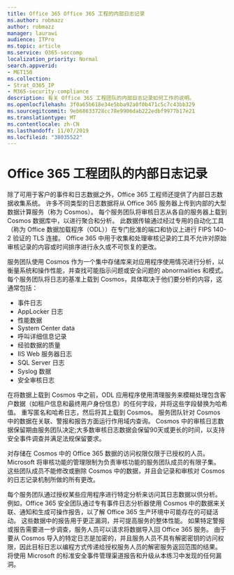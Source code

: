 ```yaml
---
title: Office 365 Office 365 工程的内部日志记录
ms.author: robmazz
author: robmazz
manager: laurawi
audience: ITPro
ms.topic: article
ms.service: O365-seccomp
localization_priority: Normal
search.appverid:
- MET150
ms.collection:
- Strat_O365_IP
- M365-security-compliance
description: 有关 Office 365 工程团队的内部日志记录如何工作的说明。
ms.openlocfilehash: 3f0a65b618e34e5bba92a0f0b471c5c7c43bb329
ms.sourcegitcommit: 9eb68633728cc78e9906dab222edbf9977b17e21
ms.translationtype: MT
ms.contentlocale: zh-CN
ms.lasthandoff: 11/07/2019
ms.locfileid: "38035522"
---
```

# <a name="internal-logging-for-office-365-engineering"></a>Office 365 工程团队的内部日志记录

除了可用于客户的事件和日志数据之外，Office 365 工程师还提供了内部日志数据收集系统。 许多不同类型的日志数据将从 Office 365 服务器上传到内部的大型数据计算服务（称为 Cosmos）。 每个服务团队将审核日志从各自的服务器上载到 Cosmos 数据库中，以进行聚合和分析。 此数据传输通过经过专用的自动化工具（称为 Office 数据加载程序（ODL））在专门批准的端口和协议上进行 FIPS 140-2 验证的 TLS 连接。 Office 365 中用于收集和处理审核记录的工具不允许对原始审核记录的内容或时间排序进行永久或不可恢复的更改。

服务团队使用 Cosmos 作为一个集中存储库来对应用程序使用情况进行分析，以衡量系统和操作性能，并查找可能指示问题或安全问题的 abnormalities 和模式。 每个服务团队将日志的基准上载到 Cosmos，具体取决于他们要分析的内容，这通常包括：

- 事件日志
- AppLocker 日志
- 性能数据
- System Center data
- 呼叫详细信息记录
- 经验数据的质量
- IIS Web 服务器日志
- SQL Server 日志
- Syslog 数据
- 安全审核日志

在将数据上载到 Cosmos 中之前，ODL 应用程序使用清理服务来模糊处理包含客户数据（如租户信息和最终用户身份信息）的任何字段，并将这些字段替换为哈希值。 重写匿名和哈希日志，然后将其上载到 Cosmos。 服务团队针对 Cosmos 中的数据在关联、警报和报告方面运行作用域内查询。 Cosmos 中的审核日志数据保留期由服务团队决定;大多数审核日志数据会保留90天或更长的时间，以支持安全事件调查并满足法规保留要求。

对存储在 Cosmos 中的 Office 365 数据的访问权限仅限于已授权的人员。 Microsoft 将审核功能的管理限制为负责审核功能的服务团队成员的有限子集。 这些团队成员不能修改或删除 Cosmos 中的数据，并且会记录和审核对 Cosmos 的日志记录机制所做的所有更改。

每个服务团队通过授权某些应用程序进行特定分析来访问其日志数据以供分析。 例如，Office 365 安全团队通过专有事件日志分析器使用 Cosmos 中的数据来关联、通知和生成可操作报告，以了解 Office 365 生产环境中可能存在的可疑活动。 这些数据中的报告用于更正漏洞，并可提高服务的整体性能。 如果特定警报或报告需要进一步调查，服务人员可以请求将数据导入回 Office 365 服务。 由于要从 Cosmos 导入的特定日志是加密的，并且服务人员不具有解密密钥的访问权限，因此目标日志以编程方式传递给授权服务人员的解密服务返回范围的结果。 将使用 Microsoft 的标准安全事件管理渠道报告和升级从本练习中发现的任何漏洞。
